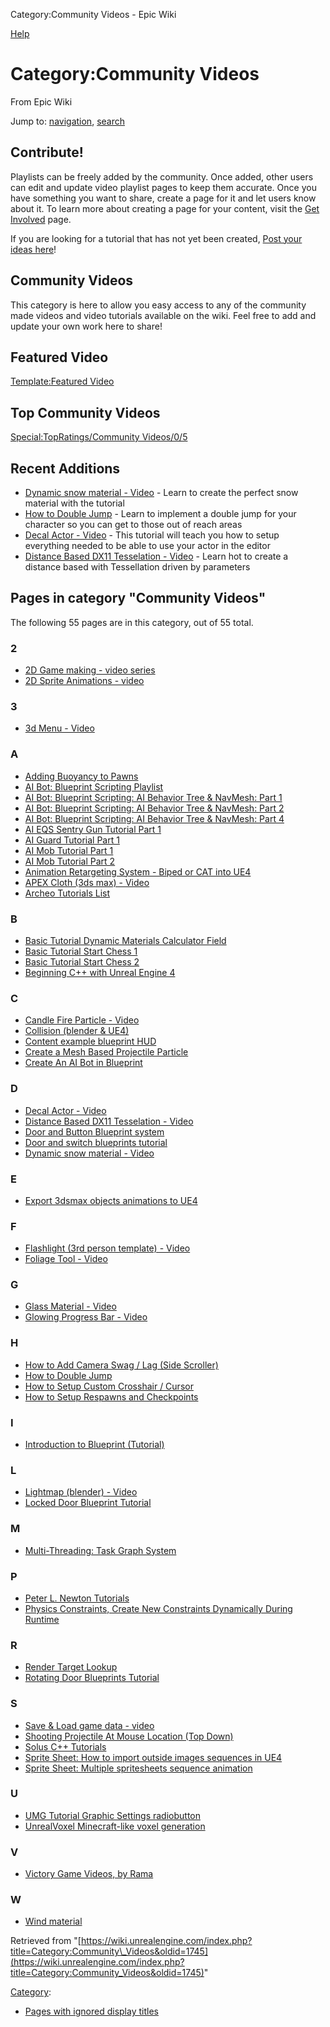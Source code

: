  Category:Community Videos - Epic Wiki             

 

[Help](//www.mediawiki.org/wiki/Special:MyLanguage/Help:Categories)

Category:Community Videos
=========================

From Epic Wiki

Jump to: [navigation](#mw-head), [search](#p-search)

Contribute!
-----------

Playlists can be freely added by the community. Once added, other users can edit and update video playlist pages to keep them accurate. Once you have something you want to share, create a page for it and let users know about it. To learn more about creating a page for your content, visit the [Get Involved](/index.php?title=Get_Involved "Get Involved") page.

If you are looking for a tutorial that has not yet been created, [Post your ideas here](/index.php?title=Request_Tutorial&action=edit&redlink=1 "Request Tutorial (page does not exist)")!

Community Videos
----------------

This category is here to allow you easy access to any of the community made videos and video tutorials available on the wiki. Feel free to add and update your own work here to share!

Featured Video
--------------

[Template:Featured Video](/index.php?title=Template:Featured_Video&action=edit&redlink=1 "Template:Featured Video (page does not exist)")

Top Community Videos
--------------------

[Special:TopRatings/Community Videos/0/5](/index.php?title=Special:TopRatings/Community_Videos/0/5 "Special:TopRatings/Community Videos/0/5 (page does not exist)")

Recent Additions
----------------

*   [Dynamic snow material - Video](/index.php?title=Dynamic_snow_material_-_Video "Dynamic snow material - Video") - Learn to create the perfect snow material with the tutorial
*   [How to Double Jump](/index.php?title=How_to_Double_Jump "How to Double Jump") - Learn to implement a double jump for your character so you can get to those out of reach areas
*   [Decal Actor - Video](/index.php?title=Decal_Actor_-_Video "Decal Actor - Video") - This tutorial will teach you how to setup everything needed to be able to use your actor in the editor
*   [Distance Based DX11 Tesselation - Video](/index.php?title=Distance_Based_DX11_Tesselation_-_Video "Distance Based DX11 Tesselation - Video") - Learn hot to create a distance based with Tessellation driven by parameters

Pages in category "Community Videos"
------------------------------------

The following 55 pages are in this category, out of 55 total.

### 2

*   [2D Game making - video series](/index.php?title=2D_Game_making_-_video_series "2D Game making - video series")
*   [2D Sprite Animations - video](/index.php?title=2D_Sprite_Animations_-_video "2D Sprite Animations - video")

### 3

*   [3d Menu - Video](/index.php?title=3d_Menu_-_Video "3d Menu - Video")

### A

*   [Adding Buoyancy to Pawns](/index.php?title=Adding_Buoyancy_to_Pawns "Adding Buoyancy to Pawns")
*   [AI Bot: Blueprint Scripting Playlist](/index.php?title=AI_Bot:_Blueprint_Scripting_Playlist "AI Bot: Blueprint Scripting Playlist")
*   [AI Bot: Blueprint Scripting: AI Behavior Tree & NavMesh: Part 1](/index.php?title=AI_Bot:_Blueprint_Scripting:_AI_Behavior_Tree_%26_NavMesh:_Part_1 "AI Bot: Blueprint Scripting: AI Behavior Tree & NavMesh: Part 1")
*   [AI Bot: Blueprint Scripting: AI Behavior Tree & NavMesh: Part 2](/index.php?title=AI_Bot:_Blueprint_Scripting:_AI_Behavior_Tree_%26_NavMesh:_Part_2 "AI Bot: Blueprint Scripting: AI Behavior Tree & NavMesh: Part 2")
*   [AI Bot: Blueprint Scripting: AI Behavior Tree & NavMesh: Part 4](/index.php?title=AI_Bot:_Blueprint_Scripting:_AI_Behavior_Tree_%26_NavMesh:_Part_4 "AI Bot: Blueprint Scripting: AI Behavior Tree & NavMesh: Part 4")
*   [AI EQS Sentry Gun Tutorial Part 1](/index.php?title=AI_EQS_Sentry_Gun_Tutorial_Part_1 "AI EQS Sentry Gun Tutorial Part 1")
*   [AI Guard Tutorial Part 1](/index.php?title=AI_Guard_Tutorial_Part_1 "AI Guard Tutorial Part 1")
*   [AI Mob Tutorial Part 1](/index.php?title=AI_Mob_Tutorial_Part_1 "AI Mob Tutorial Part 1")
*   [AI Mob Tutorial Part 2](/index.php?title=AI_Mob_Tutorial_Part_2 "AI Mob Tutorial Part 2")
*   [Animation Retargeting System - Biped or CAT into UE4](/index.php?title=Animation_Retargeting_System_-_Biped_or_CAT_into_UE4 "Animation Retargeting System - Biped or CAT into UE4")
*   [APEX Cloth (3ds max) - Video](/index.php?title=APEX_Cloth_(3ds_max)_-_Video "APEX Cloth (3ds max) - Video")
*   [Archeo Tutorials List](/index.php?title=Archeo_Tutorials_List "Archeo Tutorials List")

### B

*   [Basic Tutorial Dynamic Materials Calculator Field](/index.php?title=Basic_Tutorial_Dynamic_Materials_Calculator_Field "Basic Tutorial Dynamic Materials Calculator Field")
*   [Basic Tutorial Start Chess 1](/index.php?title=Basic_Tutorial_Start_Chess_1 "Basic Tutorial Start Chess 1")
*   [Basic Tutorial Start Chess 2](/index.php?title=Basic_Tutorial_Start_Chess_2 "Basic Tutorial Start Chess 2")
*   [Beginning C++ with Unreal Engine 4](/index.php?title=Beginning_C%2B%2B_with_Unreal_Engine_4 "Beginning C++ with Unreal Engine 4")

### C

*   [Candle Fire Particle - Video](/index.php?title=Candle_Fire_Particle_-_Video "Candle Fire Particle - Video")
*   [Collision (blender & UE4)](/index.php?title=Collision_(blender_%26_UE4) "Collision (blender & UE4)")
*   [Content example blueprint HUD](/index.php?title=Content_example_blueprint_HUD "Content example blueprint HUD")
*   [Create a Mesh Based Projectile Particle](/index.php?title=Create_a_Mesh_Based_Projectile_Particle "Create a Mesh Based Projectile Particle")
*   [Create An AI Bot in Blueprint](/index.php?title=Create_An_AI_Bot_in_Blueprint "Create An AI Bot in Blueprint")

### D

*   [Decal Actor - Video](/index.php?title=Decal_Actor_-_Video "Decal Actor - Video")
*   [Distance Based DX11 Tesselation - Video](/index.php?title=Distance_Based_DX11_Tesselation_-_Video "Distance Based DX11 Tesselation - Video")
*   [Door and Button Blueprint system](/index.php?title=Door_and_Button_Blueprint_system "Door and Button Blueprint system")
*   [Door and switch blueprints tutorial](/index.php?title=Door_and_switch_blueprints_tutorial "Door and switch blueprints tutorial")
*   [Dynamic snow material - Video](/index.php?title=Dynamic_snow_material_-_Video "Dynamic snow material - Video")

### E

*   [Export 3dsmax objects animations to UE4](/index.php?title=Export_3dsmax_objects_animations_to_UE4 "Export 3dsmax objects animations to UE4")

### F

*   [Flashlight (3rd person template) - Video](/index.php?title=Flashlight_(3rd_person_template)_-_Video "Flashlight (3rd person template) - Video")
*   [Foliage Tool - Video](/index.php?title=Foliage_Tool_-_Video "Foliage Tool - Video")

### G

*   [Glass Material - Video](/index.php?title=Glass_Material_-_Video "Glass Material - Video")
*   [Glowing Progress Bar - Video](/index.php?title=Glowing_Progress_Bar_-_Video "Glowing Progress Bar - Video")

### H

*   [How to Add Camera Swag / Lag (Side Scroller)](/index.php?title=How_to_Add_Camera_Swag_/_Lag_(Side_Scroller) "How to Add Camera Swag / Lag (Side Scroller)")
*   [How to Double Jump](/index.php?title=How_to_Double_Jump "How to Double Jump")
*   [How to Setup Custom Crosshair / Cursor](/index.php?title=How_to_Setup_Custom_Crosshair_/_Cursor "How to Setup Custom Crosshair / Cursor")
*   [How to Setup Respawns and Checkpoints](/index.php?title=How_to_Setup_Respawns_and_Checkpoints "How to Setup Respawns and Checkpoints")

### I

*   [Introduction to Blueprint (Tutorial)](/index.php?title=Introduction_to_Blueprint_(Tutorial) "Introduction to Blueprint (Tutorial)")

### L

*   [Lightmap (blender) - Video](/index.php?title=Lightmap_(blender)_-_Video "Lightmap (blender) - Video")
*   [Locked Door Blueprint Tutorial](/index.php?title=Locked_Door_Blueprint_Tutorial "Locked Door Blueprint Tutorial")

### M

*   [Multi-Threading: Task Graph System](/index.php?title=Multi-Threading:_Task_Graph_System "Multi-Threading: Task Graph System")

### P

*   [Peter L. Newton Tutorials](/index.php?title=Peter_L._Newton_Tutorials "Peter L. Newton Tutorials")
*   [Physics Constraints, Create New Constraints Dynamically During Runtime](/index.php?title=Physics_Constraints,_Create_New_Constraints_Dynamically_During_Runtime "Physics Constraints, Create New Constraints Dynamically During Runtime")

### R

*   [Render Target Lookup](/index.php?title=Render_Target_Lookup "Render Target Lookup")
*   [Rotating Door Blueprints Tutorial](/index.php?title=Rotating_Door_Blueprints_Tutorial "Rotating Door Blueprints Tutorial")

### S

*   [Save & Load game data - video](/index.php?title=Save_%26_Load_game_data_-_video "Save & Load game data - video")
*   [Shooting Projectile At Mouse Location (Top Down)](/index.php?title=Shooting_Projectile_At_Mouse_Location_(Top_Down) "Shooting Projectile At Mouse Location (Top Down)")
*   [Solus C++ Tutorials](/index.php?title=Solus_C%2B%2B_Tutorials "Solus C++ Tutorials")
*   [Sprite Sheet: How to import outside images sequences in UE4](/index.php?title=Sprite_Sheet:_How_to_import_outside_images_sequences_in_UE4 "Sprite Sheet: How to import outside images sequences in UE4")
*   [Sprite Sheet: Multiple spritesheets sequence animation](/index.php?title=Sprite_Sheet:_Multiple_spritesheets_sequence_animation "Sprite Sheet: Multiple spritesheets sequence animation")

### U

*   [UMG Tutorial Graphic Settings radiobutton](/index.php?title=UMG_Tutorial_Graphic_Settings_radiobutton "UMG Tutorial Graphic Settings radiobutton")
*   [UnrealVoxel Minecraft-like voxel generation](/index.php?title=UnrealVoxel_Minecraft-like_voxel_generation "UnrealVoxel Minecraft-like voxel generation")

### V

*   [Victory Game Videos, by Rama](/index.php?title=Victory_Game_Videos,_by_Rama "Victory Game Videos, by Rama")

### W

*   [Wind material](/index.php?title=Wind_material "Wind material")

Retrieved from "[https://wiki.unrealengine.com/index.php?title=Category:Community\_Videos&oldid=1745](https://wiki.unrealengine.com/index.php?title=Category:Community_Videos&oldid=1745)"

[Category](/index.php?title=Special:Categories "Special:Categories"):

*   [Pages with ignored display titles](/index.php?title=Category:Pages_with_ignored_display_titles&action=edit&redlink=1 "Category:Pages with ignored display titles (page does not exist)")